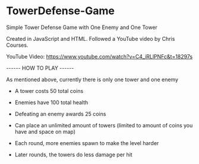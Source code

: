 # TowerDefense-Game

Simple Tower Defense Game with One Enemy and One Tower

Created in JavaScript and HTML. Followed a YouTube video by Chris Courses.

YouTube Video: https://www.youtube.com/watch?v=C4_iRLlPNFc&t=18297s


------ HOW TO PLAY ------

As mentioned above, currently there is only one tower and one enemy
- A tower costs 50 total coins
- Enemies have 100 total health
- Defeating an enemy awards 25 coins
- Can place an unlimited amount of towers (limited to amount of coins you have and space on map)

- Each round, more enemies spawn to make the level harder
- Later rounds, the towers do less damage per hit
